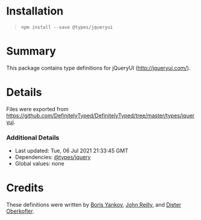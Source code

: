 # Installation
> `npm install --save @types/jqueryui`

# Summary
This package contains type definitions for jQueryUI (http://jqueryui.com/).

# Details
Files were exported from https://github.com/DefinitelyTyped/DefinitelyTyped/tree/master/types/jqueryui.

### Additional Details
 * Last updated: Tue, 06 Jul 2021 21:33:45 GMT
 * Dependencies: [@types/jquery](https://npmjs.com/package/@types/jquery)
 * Global values: none

# Credits
These definitions were written by [Boris Yankov](https://github.com/borisyankov), [John Reilly](https://github.com/johnnyreilly), and [Dieter Oberkofler](https://github.com/doberkofler).
